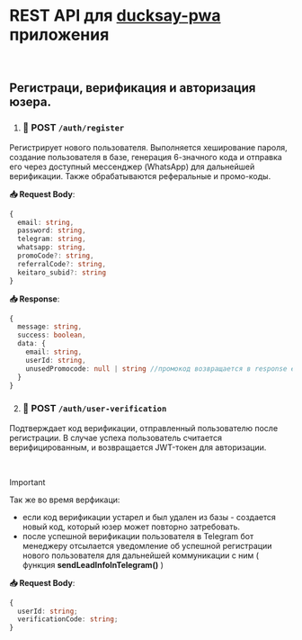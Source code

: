 # REST API для [ducksay-pwa](https://ducksay-pwa.com/) приложения

<br>

## Регистраци, верификация и авторизация юзера.

1. ### 🔹 POST `/auth/register`

Регистрирует нового пользователя. Выполняется хеширование пароля, создание
пользователя в базе, генерация 6-значного кода и отправка его через доступный
мессенджер (WhatsApp) для дальнейшей верификации. Также обрабатываются
реферальные и промо-коды.

**📥 Request Body**:

```ts
{
  email: string,
  password: string,
  telegram: string,
  whatsapp: string,
  promoCode?: string,
  referralCode?: string,
  keitaro_subid?: string
}
```

**📥 Response**:

```ts
{
  message: string,
  success: boolean,
  data: {
    email: string,
    userId: string,
    unusedPromocode: null | string //промокод возвращается в response если его илспользование на этапе регистрации невозможно (например ошибка сервера или промокод на депозит)
  }
}
```

2. ### 🔹 POST `/auth/user-verification`

Подтверждает код верификации, отправленный пользователю после регистрации. В
случае успеха пользователь считается верифицированным, и возвращается JWT-токен
для авторизации.

<br>

> [!IMPORTANT]
>
> Так же во время верфикаци:
>
> - если код верификации устарел и был удален из базы - создается новый код,
>   который юзер может повторно затребовать.
> - после успешной верификации пользователя в Telegram бот менеджеру отсылается
>   уведомление об успешной регистрации нового пользователя для дальнейшей
>   коммуникации с ним ( функция **sendLeadInfoInTelegram()** )

**📥 Request Body**:

```ts
{
  userId: string;
  verificationCode: string;
}
```
